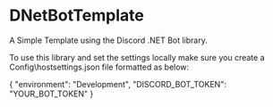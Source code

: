 # DNetBotTemplate
A Simple Template using the Discord .NET Bot library.

To use this library and set the settings locally make sure you create a Config\hostsettings.json file formatted as below:

{
  "environment": "Development",
  "DISCORD_BOT_TOKEN": "YOUR_BOT_TOKEN"
}

